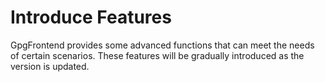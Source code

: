 # Introduce  Features

GpgFrontend provides some advanced functions that can meet the needs of certain
scenarios. These features will be gradually introduced as the version is
updated.
